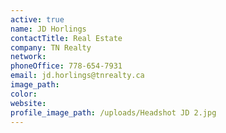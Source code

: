 ```yaml
---
active: true
name: JD Horlings
contactTitle: Real Estate
company: TN Realty
network:
phoneOffice: 778-654-7931
email: jd.horlings@tnrealty.ca
image_path:
color:
website:
profile_image_path: /uploads/Headshot JD 2.jpg
---
```



